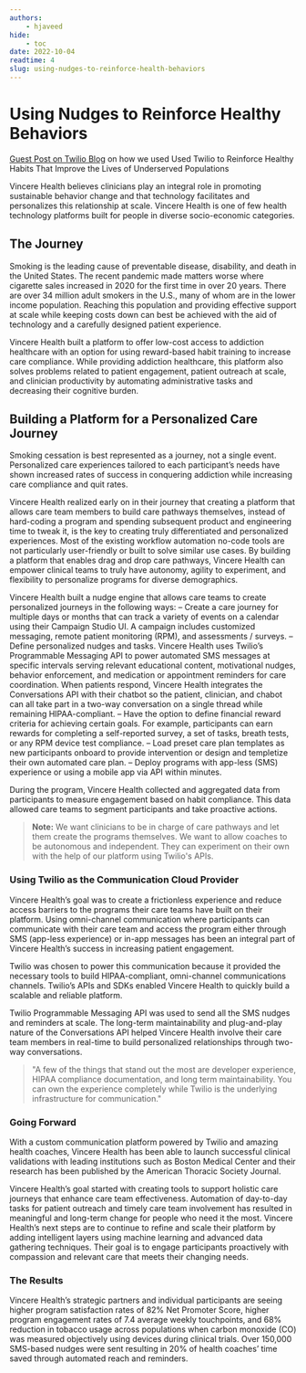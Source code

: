 ```yaml
---
authors:
    - hjaveed
hide:
    - toc
date: 2022-10-04
readtime: 4
slug: using-nudges-to-reinforce-health-behaviors
---
```


# Using Nudges to Reinforce Healthy Behaviors

[Guest Post on Twilio Blog](https://customers.twilio.com/en-us/vincere-health) on how we used Used Twilio to Reinforce Healthy Habits That Improve the Lives of Underserved Populations

<!-- more -->
Vincere Health believes clinicians play an integral role in promoting sustainable behavior change and that technology facilitates and personalizes this relationship at scale. Vincere Health is one of few health technology platforms built for people in diverse socio-economic categories.

## The Journey

Smoking is the leading cause of preventable disease, disability, and death in the United States. The recent pandemic made matters worse where cigarette sales increased in 2020 for the first time in over 20 years. There are over 34 million adult smokers in the U.S., many of whom are in the lower income population. Reaching this population and providing effective support at scale while keeping costs down can best be achieved with the aid of technology and a carefully designed patient experience.

Vincere Health built a platform to offer low-cost access to addiction healthcare with an option for using reward-based habit training to increase care compliance. While providing addiction healthcare, this platform also solves problems related to patient engagement, patient outreach at scale, and clinician productivity by automating administrative tasks and decreasing their cognitive burden.

## Building a Platform for a Personalized Care Journey
Smoking cessation is best represented as a journey, not a single event. Personalized care experiences tailored to each participant’s needs have shown increased rates of success in conquering addiction while increasing care compliance and quit rates.

Vincere Health realized early on in their journey that creating a platform that allows care team members to build care pathways themselves, instead of hard-coding a program and spending subsequent product and engineering time to tweak it, is the key to creating truly differentiated and personalized experiences. Most of the existing workflow automation no-code tools are not particularly user-friendly or built to solve similar use cases. By building a platform that enables drag and drop care pathways, Vincere Health can empower clinical teams to truly have autonomy, agility to experiment, and flexibility to personalize programs for diverse demographics.

Vincere Health built a nudge engine that allows care teams to create personalized journeys in the following ways:
– Create a care journey for multiple days or months that can track a variety of events on a calendar using their Campaign Studio UI. A campaign includes customized messaging, remote patient monitoring (RPM), and assessments / surveys.
– Define personalized nudges and tasks. Vincere Health uses Twilio’s Programmable Messaging API to power automated SMS messages at specific intervals serving relevant educational content, motivational nudges, behavior enforcement, and medication or appointment reminders for care coordination. When patients respond, Vincere Health integrates the Conversations API with their chatbot so the patient, clinician, and chabot can all take part in a two-way conversation on a single thread while remaining HIPAA-compliant.
– Have the option to define financial reward criteria for achieving certain goals. For example, participants can earn rewards for completing a self-reported survey, a set of tasks, breath tests, or any RPM device test compliance.
– Load preset care plan templates as new participants onboard to provide intervention or design and templetize their own automated care plan.
– Deploy programs with app-less (SMS) experience or using a mobile app via API within minutes.

During the program, Vincere Health collected and aggregated data from participants to measure engagement based on habit compliance. This data allowed care teams to segment participants and take proactive actions.


> **Note:** We want clinicians to be in charge of care pathways and let them create the programs themselves. We want to allow coaches to be autonomous and independent. They can experiment on their own with the help of our platform using Twilio's APIs.

### Using Twilio as the Communication Cloud Provider

Vincere Health’s goal was to create a frictionless experience and reduce access barriers to the programs their care teams have built on their platform. Using omni-channel communication where participants can communicate with their care team and access the program either through SMS (app-less experience) or in-app messages has been an integral part of Vincere Health’s success in increasing patient engagement.

Twilio was chosen to power this communication because it provided the necessary tools to build HIPAA-compliant, omni-channel communications channels. Twilio’s APIs and SDKs enabled Vincere Health to quickly build a scalable and reliable platform.

Twilio Programmable Messaging API was used to send all the SMS nudges and reminders at scale. The long-term maintainability and plug-and-play nature of the Conversations API helped Vincere Health involve their care team members in real-time to build personalized relationships through two-way conversations.


> "A few of the things that stand out the most are developer experience, HIPAA compliance documentation, and long term maintainability. You can own the experience completely while Twilio is the underlying infrastructure for communication."


### Going Forward
With a custom communication platform powered by Twilio and amazing health coaches, Vincere Health has been able to launch successful clinical validations with leading institutions such as Boston Medical Center and their research has been published by the American Thoracic Society Journal.

Vincere Health’s goal started with creating tools to support holistic care journeys that enhance care team effectiveness. Automation of day-to-day tasks for patient outreach and timely care team involvement has resulted in meaningful and long-term change for people who need it the most. Vincere Health’s next steps are to continue to refine and scale their platform by adding intelligent layers using machine learning and advanced data gathering techniques. Their goal is to engage participants proactively with compassion and relevant care that meets their changing needs.

### The Results
Vincere Health’s strategic partners and individual participants are seeing higher program satisfaction rates of 82% Net Promoter Score, higher program engagement rates of 7.4 average weekly touchpoints, and 68% reduction in tobacco usage across populations when carbon monoxide (CO) was measured objectively using devices during clinical trials. Over 150,000 SMS-based nudges were sent resulting in 20% of health coaches’ time saved through automated reach and reminders.

